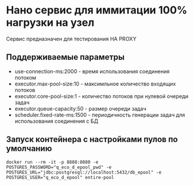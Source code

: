 # Нано сервис для иммитации 100% нагрузки на узел 
Сервис предназначен для тестирования HA PROXY

## Поддерживаемые параметры
* use-connection-ms:2000 - время использования соединения потоком
* executor.max-pool-size:10 - максимльное количество входящих потоков
* executor.core-pool-size:1 - количество потоков при нулевой очереди задач
* executor.queue-capacity:50 - размер очереди задач
* scheduler.fixed-rate-ms:1500 - периодичность генерации задач для использования соединения с БД


## Запуск контейнера с настройками пулов по умолчанию 
```shell
docker run --rm -it -p 8888:8080 -e POSTGRES_PASSWORD="q_eco_d_epool_pwd" -e POSTGRES_URL="jdbc:postgresql://localhost:5432/db_epool" -e POSTGRES_USER="q_eco_d_epool" entire-pool
```
